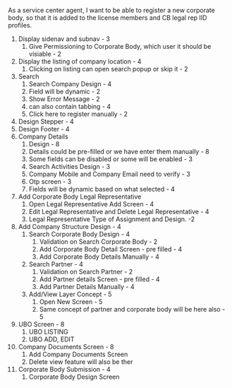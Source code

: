 As a service center agent, I want to be able to register a new corporate body, so that it is added to the license members and CB legal rep IID profiles.

1. Display sidenav and subnav - 3 
	1. Give Permissioning to Corporate Body, which user it should be visiable - 2
2. Display the listing of company location - 4
	1. Clicking on listing can open search popup or skip it - 2
3. Search
	1. Search Company Design - 4
	2. Field will be dynamic - 2
	3. Show Error Message - 2
	5. can also contain tabbing - 4
	6. Click here to register manually - 2
4. Design Stepper - 4
5. Design Footer - 4
6.  Company Details
	1. Design - 8
	2. Details could be pre-filled or we have enter them manually - 8
	3. Some fields can be disabled or some will be enabled - 3
	4. Search Activities Design - 3
	5. Company Mobile and Company Email need to verify - 3
	6. Otp screen - 3
	7. Fields will be dynamic based on what selected - 4
8. Add Corporate Body Legal Representative
	1. Open Legal Representative Add Screen - 4
	2. Edit Legal Representative and Delete Legal Representative - 4
	3. Legal Representative Type of Assignment and Design. -2
9. Add Company Structure Design - 4
	1. Search Corporate Body Design - 4
		1. Validation on Search Corporate Body - 2
		2. Add Corporate Body Detail Screen - pre filled - 4
		3. Add Corporate Body Details Manually - 4
	2. Search Partner - 4
		1. Validation on Search Partner - 2
		2. Add Partner details Screen - pre filled - 4 
		3. Add Partner Details Manually - 4
	3. Add/View Layer Concept - 5
		1. Open New Screen - 5
		2. Same concept of partner and corporate body will be here also - 5
10. UBO Screen - 8
	1. UBO LISTING
	2. UBO ADD, EDIT
11. Company Documents Screen - 8
	1. Add Company Documents Screen
	2. Delete view feature will also be ther
12. Corporate Body Submission - 4
	1. Corporate Body Design Screen